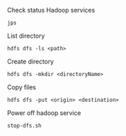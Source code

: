 Check status Hadoop services
```
jps

```

List directory
```
hdfs dfs -ls <path>

```

Create directory
```
hdfs dfs -mkdir <directoryName>

```

Copy files
```
hdfs dfs -put <origin> <destination>

```

Power off hadoop service
```
stop-dfs.sh

```

